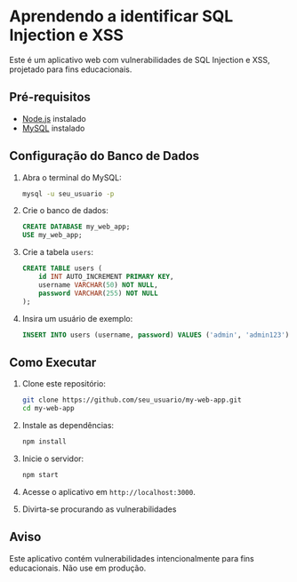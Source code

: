 # Aprendendo a identificar SQL Injection e XSS

Este é um aplicativo web com vulnerabilidades de SQL Injection e XSS, projetado para fins educacionais.

## Pré-requisitos

- [Node.js](https://nodejs.org/) instalado
- [MySQL](https://www.mysql.com/) instalado

## Configuração do Banco de Dados

1. Abra o terminal do MySQL:
   ```bash
   mysql -u seu_usuario -p
   ```
   
2. Crie o banco de dados:
   ```sql
   CREATE DATABASE my_web_app;
   USE my_web_app;
   ```

3. Crie a tabela `users`:
   ```sql
   CREATE TABLE users (
       id INT AUTO_INCREMENT PRIMARY KEY,
       username VARCHAR(50) NOT NULL,
       password VARCHAR(255) NOT NULL
   );
   ```

4. Insira um usuário de exemplo:
   ```sql
   INSERT INTO users (username, password) VALUES ('admin', 'admin123');
   ```

## Como Executar

1. Clone este repositório:
   ```bash
   git clone https://github.com/seu_usuario/my-web-app.git
   cd my-web-app
   ```

2. Instale as dependências:
   ```bash
   npm install
   ```

3. Inicie o servidor:
   ```bash
   npm start
   ```

4. Acesse o aplicativo em `http://localhost:3000`.

5. Divirta-se procurando as vulnerabilidades

   
## Aviso

Este aplicativo contém vulnerabilidades intencionalmente para fins educacionais. Não use em produção.

